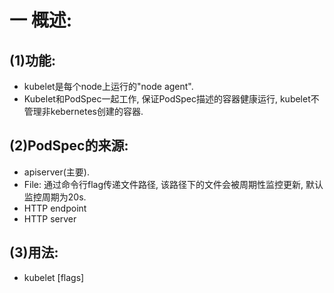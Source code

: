 # 一 概述:
## (1)功能:
- kubelet是每个node上运行的"node agent".
- Kubelet和PodSpec一起工作, 保证PodSpec描述的容器健康运行, kubelet不管理非kebernetes创建的容器.

## (2)PodSpec的来源:
- apiserver(主要).
- File: 通过命令行flag传递文件路径, 该路径下的文件会被周期性监控更新, 默认监控周期为20s.
- HTTP endpoint
- HTTP server

## (3)用法:
- kubelet [flags]
